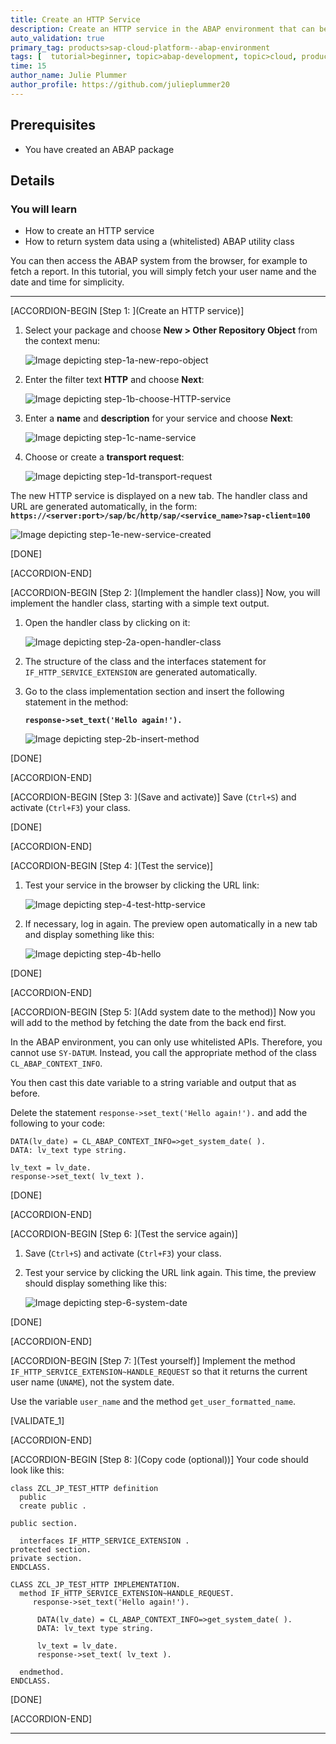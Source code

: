 ```yaml
---
title: Create an HTTP Service
description: Create an HTTP service in the ABAP environment that can be called from the browser.
auto_validation: true
primary_tag: products>sap-cloud-platform--abap-environment
tags: [  tutorial>beginner, topic>abap-development, topic>cloud, products>sap-cloud-platform  ]
time: 15
author_name: Julie Plummer
author_profile: https://github.com/julieplummer20
---
```


## Prerequisites  
 -	You have created an ABAP package

## Details
### You will learn  
  - How to create an HTTP service
  -	How to return system data using a (whitelisted) ABAP utility class

You can then access the ABAP system from the browser, for example to fetch a report. In this tutorial, you will simply fetch your user name and the date and time for simplicity.


---

[ACCORDION-BEGIN [Step 1: ](Create an HTTP service)]
1. Select your package and choose **New > Other Repository Object** from the context menu:

    ![Image depicting step-1a-new-repo-object](step-1a-new-repo-object.png)

2. Enter the filter text **HTTP** and choose **Next**:

    ![Image depicting step-1b-choose-HTTP-service](step-1b-choose-HTTP-service.png)

3. Enter a **name** and **description** for your service and choose **Next**:

    ![Image depicting step-1c-name-service](step-1c-name-service.png)

4. Choose or create a **transport request**:

    ![Image depicting step-1d-transport-request](step-1d-transport-request.png)

The new HTTP service is displayed on a new tab. The handler class and URL are generated automatically, in the form:
**`https://<server:port>/sap/bc/http/sap/<service_name>?sap-client=100`**

![Image depicting step-1e-new-service-created](step-1e-new-service-created.png)

[DONE]

[ACCORDION-END]

[ACCORDION-BEGIN [Step 2: ](Implement the handler class)]
Now, you will implement the handler class, starting with a simple text output.

1. Open the handler class by clicking on it:

    ![Image depicting step-2a-open-handler-class](step-2a-open-handler-class.png)

2. The structure of the class and the interfaces statement for `IF_HTTP_SERVICE_EXTENSION` are generated automatically.
3. Go to the class implementation section and insert the following statement in the method:

    **`response->set_text('Hello again!').`**

    ![Image depicting step-2b-insert-method](step-2b-insert-method.png)

[DONE]

[ACCORDION-END]

[ACCORDION-BEGIN [Step 3: ](Save and activate)]
Save (`Ctrl+S`) and activate (`Ctrl+F3`) your class.

[DONE]

[ACCORDION-END]

[ACCORDION-BEGIN [Step 4: ](Test the service)]
1. Test your service in the browser by clicking the URL link:

    ![Image depicting step-4-test-http-service](step-4-test-http-service.png)

2. If necessary, log in again. The preview open automatically in a new tab and display something like this:

    ![Image depicting step-4b-hello](step-4b-hello.png)

[DONE]

[ACCORDION-END]

[ACCORDION-BEGIN [Step 5: ](Add system date to the method)]
Now you will add to the method by fetching the date from the back end first.

In the ABAP environment, you can only use whitelisted APIs. Therefore, you cannot use `SY-DATUM`. Instead, you call the appropriate method of the class `CL_ABAP_CONTEXT_INFO`.

You then cast this date variable to a string variable and output that as before.

Delete the statement `response->set_text('Hello again!').` and add the following to your code:

```ABAP
DATA(lv_date) = CL_ABAP_CONTEXT_INFO=>get_system_date( ).
DATA: lv_text type string.

lv_text = lv_date.
response->set_text( lv_text ).
```

[DONE]

[ACCORDION-END]

[ACCORDION-BEGIN [Step 6: ](Test the service again)]
1. Save (`Ctrl+S`) and activate (`Ctrl+F3`) your class.
2. Test your service by clicking the URL link again. This time, the preview should display something like this:

    ![Image depicting step-6-system-date](step-6-system-date.png)

[DONE]

[ACCORDION-END]

[ACCORDION-BEGIN [Step 7: ](Test yourself)]
Implement the method `IF_HTTP_SERVICE_EXTENSION~HANDLE_REQUEST` so that it returns the current user name (`UNAME`), not the system date.

Use the variable `user_name` and the method `get_user_formatted_name`.

[VALIDATE_1]

[ACCORDION-END]

[ACCORDION-BEGIN [Step 8: ](Copy code (optional))]
Your code should look like this:

```ABAP
class ZCL_JP_TEST_HTTP definition
  public
  create public .

public section.

  interfaces IF_HTTP_SERVICE_EXTENSION .
protected section.
private section.
ENDCLASS.

CLASS ZCL_JP_TEST_HTTP IMPLEMENTATION.
  method IF_HTTP_SERVICE_EXTENSION~HANDLE_REQUEST.
     response->set_text('Hello again!').

      DATA(lv_date) = CL_ABAP_CONTEXT_INFO=>get_system_date( ).
      DATA: lv_text type string.

      lv_text = lv_date.
      response->set_text( lv_text ).

  endmethod.
ENDCLASS.
```

[DONE]

[ACCORDION-END]

---
